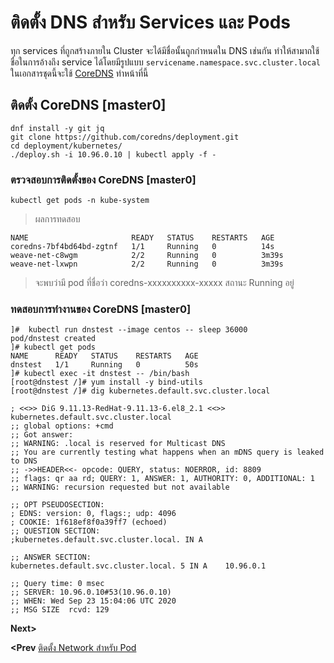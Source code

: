 # ติดตั้ง DNS สำหรับ Services และ Pods
ทุก services ที่ถูกสร้างภายใน Cluster จะได้มีชื่อนั้นถูกกำหนดใน DNS เช่นกัน ทำให้สามาถใช้ชื่อในการอ้างถึง service ได้โดยมีรูปแบบ `servicename.namespace.svc.cluster.local` ในเอกสารชุดนี้จะใช้ [CoreDNS](https://coredns.io/) ทำหน้าที่นี้

## ติดตั้ง CoreDNS [master0]
```
dnf install -y git jq
git clone https://github.com/coredns/deployment.git
cd deployment/kubernetes/
./deploy.sh -i 10.96.0.10 | kubectl apply -f -
```
### ตรวจสอบการติดตั้งของ CoreDNS [master0]
```
kubectl get pods -n kube-system
```
> ผลการทดสอบ
```
NAME                       READY   STATUS    RESTARTS   AGE
coredns-7bf4bd64bd-zgtnf   1/1     Running   0          14s
weave-net-c8wgm            2/2     Running   0          3m39s
weave-net-lxwpn            2/2     Running   0          3m39s
```
> จะพบว่ามี pod ที่ชื่อว่า coredns-xxxxxxxxxx-xxxxx สถานะ Running อยู่
### ทดสอบการทำงานของ CoreDNS [master0]
```
]#  kubectl run dnstest --image centos -- sleep 36000
pod/dnstest created
]# kubectl get pods
NAME      READY   STATUS    RESTARTS   AGE
dnstest   1/1     Running   0          50s
]# kubectl exec -it dnstest -- /bin/bash
[root@dnstest /]# yum install -y bind-utils
[root@dnstest /]# dig kubernetes.default.svc.cluster.local

; <<>> DiG 9.11.13-RedHat-9.11.13-6.el8_2.1 <<>> kubernetes.default.svc.cluster.local
;; global options: +cmd
;; Got answer:
;; WARNING: .local is reserved for Multicast DNS
;; You are currently testing what happens when an mDNS query is leaked to DNS
;; ->>HEADER<<- opcode: QUERY, status: NOERROR, id: 8809
;; flags: qr aa rd; QUERY: 1, ANSWER: 1, AUTHORITY: 0, ADDITIONAL: 1
;; WARNING: recursion requested but not available

;; OPT PSEUDOSECTION:
; EDNS: version: 0, flags:; udp: 4096
; COOKIE: 1f618ef8f0a39ff7 (echoed)
;; QUESTION SECTION:
;kubernetes.default.svc.cluster.local. IN A

;; ANSWER SECTION:
kubernetes.default.svc.cluster.local. 5 IN A    10.96.0.1

;; Query time: 0 msec
;; SERVER: 10.96.0.10#53(10.96.0.10)
;; WHEN: Wed Sep 23 15:04:06 UTC 2020
;; MSG SIZE  rcvd: 129

```
**Next>**

**<Prev** [ติดตั้ง Network สำหรับ Pod](13-pod-network.md)
